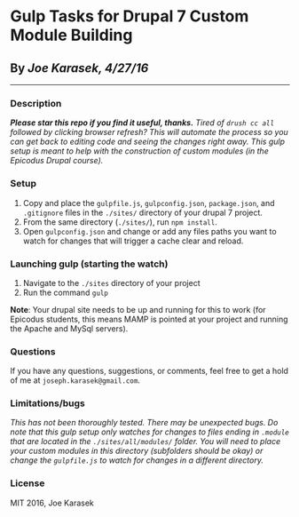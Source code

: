 # Gulp Tasks for Drupal 7 Custom Module Building
## By _**Joe Karasek**, 4/27/16_
---
### Description
_**Please star this repo if you find it useful, thanks.**_
_Tired of `drush cc all` followed by clicking browser refresh? This will automate the process so you can get back to editing code and seeing the changes right away._
_This gulp setup is meant to help with the construction of custom modules (in the Epicodus Drupal course)._

### Setup
1. Copy and place the `gulpfile.js`, `gulpconfig.json`, `package.json`, and `.gitignore` files in the `./sites/` directory of your drupal 7 project.
2. From the same directory (`./sites/`), run `npm install`.
3. Open `gulpconfig.json` and change or add any files paths you want to watch for changes that will trigger a cache clear and reload.

### Launching gulp (starting the watch)
1. Navigate to the `./sites` directory of your project
2. Run the command `gulp`

**Note**: Your drupal site needs to be up and running for this to work (for Epicodus students, this means MAMP is pointed at your project and running the Apache and MySql servers).

### Questions
If you have any questions, suggestions, or comments, feel free to get a hold of me at `joseph.karasek@gmail.com`.

### Limitations/bugs
_This has not been thoroughly tested. There may be unexpected bugs. Do note that this gulp setup only watches for changes to files ending in `.module` that are located in the `./sites/all/modules/` folder. You will need to place your custom modules in this directory (subfolders should be okay) or change the `gulpfile.js` to watch for changes in a different directory._

### License
MIT 2016, Joe Karasek
